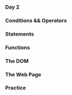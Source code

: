 ### Day 2

### Conditions && Operators

### Statements

### Functions

### The DOM

### The Web Page

### Practice
